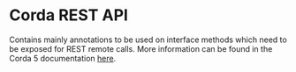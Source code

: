 # Corda REST API

Contains mainly annotations to be used on interface methods which need to be exposed for REST remote calls. More information can be found in the Corda 5 documentation [here](https://docs.r3.com/). 

